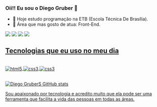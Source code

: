 ### Oii!! Eu sou o Diego Gruber  👋

- 🔭 Hoje estudo programação na ETB (Escola Técnica De Brasília).
- 🌱 Área que mas gosto de atua: Front-End.
<div> 
 <a href="https://www.instagram.com/lordgruber_/" target="_blank"><img src="https://img.shields.io/badge/-Instagram-%23E4405F?style=for-the-badge&logo=instagram&logoColor=white" target="_blank"></a>
  <a href = "mailto:diegogruberdev@gmail.com">
  <img src="https://img.shields.io/badge/-Gmail-%23333?style=for-the-badge&logo=gmail&logoColor=white" target="_blank"></a>
  <a href="https://www.linkedin.com/in/diego-gruber-98a583213/" target="_blank"><img src="https://img.shields.io/badge/-LinkedIn-%230077B5?style=for-the-badge&logo=linkedin&logoColor=white" target="_blank"></a>
 <a href="https://cv-diegogruber.web.app/" target="_blank"><img src="https://img.shields.io/badge/Curriculo-161637?style=for-the-badge&logo=proto.io&logoColor=00e5ff"</a>
</div>

## Tecnologias que eu uso no meu dia

<div style="display: inline_block"><br/>
  <img align="center" alt="html5" src="https://img.shields.io/badge/HTML5-E34F26?style=for-the-badge&logo=html5&logoColor=white"/>
  <img align="center" alt="css3" src="https://img.shields.io/badge/CSS3-1572B6?style=for-the-badge&logo=css3&logoColor=whit"/>
   <img align="center" alt="css3" src="https://img.shields.io/badge/JavaScript-323330?style=for-the-badge&logo=javascript&logoColor=F7DF1E"/>
</div><br>

![Diego GruberS GitHub stats](https://github-readme-stats.vercel.app/api?username=DiegoGruberS&show_icons=true&theme=dracula)
       
Sou apaixonado por tecnologia e acredito muito que ela pode ser uma ferramenta que facilita a vida das pessoas em todas as áreas.<br>





